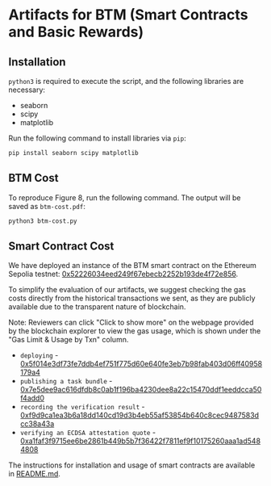 # Artifacts for BTM (Smart Contracts and Basic Rewards)

## Installation

`python3` is required to execute the script, and the following libraries are necessary:

- seaborn
- scipy
- matplotlib

Run the following command to install libraries via `pip`:

```sh
pip install seaborn scipy matplotlib
```

## BTM Cost

To reproduce Figure 8, run the following command. The output will be saved as `btm-cost.pdf`:

```sh
python3 btm-cost.py
```

## Smart Contract Cost

We have deployed an instance of the BTM smart contract on the Ethereum Sepolia testnet: [0x52226034eed249f67ebecb2252b193de4f72e856](https://sepolia.etherscan.io/address/0x52226034eed249f67ebecb2252b193de4f72e856).

To simplify the evaluation of our artifacts, we suggest checking the gas costs directly from the historical transactions we sent, as they are publicly available due to the transparent nature of blockchain.

Note: Reviewers can click "Click to show more" on the webpage provided by the blockchain explorer to view the gas usage, which is shown under the "Gas Limit & Usage by Txn" column.

- `deploying` - [0x5f014e3df73fe7ddb4ef751f775d60e640fe3eb7b98fab403d06ff40958179a4](https://sepolia.etherscan.io/tx/0x5f014e3df73fe7ddb4ef751f775d60e640fe3eb7b98fab403d06ff40958179a4)
- `publishing a task bundle` - [0x7e5dee9ac616dfdb8c0ab1f196ba4230dee8a22c15470ddf1eeddcca50f4add0](https://sepolia.etherscan.io/tx/0x7e5dee9ac616dfdb8c0ab1f196ba4230dee8a22c15470ddf1eeddcca50f4add0)
- `recording the verification result` - [0xf9d9ca1ea3b6a18dd140cd19d3b4eb55af53854b640c8cec9487583dcc38a43a](https://sepolia.etherscan.io/tx/0xf9d9ca1ea3b6a18dd140cd19d3b4eb55af53854b640c8cec9487583dcc38a43a)
- `verifying an ECDSA attestation quote` - [0xa1faf3f9715ee6be2861b449b5b7f36422f7811ef9f10175260aaa1ad5484808](https://sepolia.etherscan.io/tx/0xa1faf3f9715ee6be2861b449b5b7f36422f7811ef9f10175260aaa1ad5484808)

The instructions for installation and usage of smart contracts are available in [README.md](./README.md).
